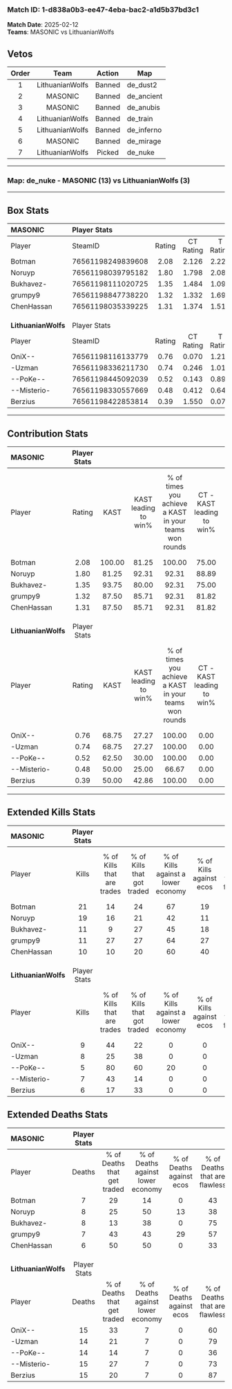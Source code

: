 ### Match ID: 1-d838a0b3-ee47-4eba-bac2-a1d5b37bd3c1  
**Match Date**: 2025-02-12  
**Teams**: MASONIC vs LithuanianWolfs  

## Vetos  

| Order | Team | Action | Map |
| :---: | :--: | :----: | --- |
| 1 | LithuanianWolfs | Banned | de_dust2 |
| 2 | MASONIC | Banned | de_ancient |
| 3 | MASONIC | Banned | de_anubis |
| 4 | LithuanianWolfs | Banned | de_train |
| 5 | LithuanianWolfs | Banned | de_inferno |
| 6 | MASONIC | Banned | de_mirage |
| 7 | LithuanianWolfs | Picked | de_nuke |

---  

### **Map**: de_nuke - MASONIC (13) vs LithuanianWolfs (3)  
---  

## Box Stats  

| **MASONIC**         | Player Stats      |        |           |          |        |       |       |         |        |      |     |
| :- | :- | :-: | :-: | :-: | :-: | :-: | :-: | :-: | :-: | :-: | :-: |
| Player              | SteamID           | Rating | CT Rating | T Rating |  KAST  |  ADR  | Kills | Assists | Deaths | K/D  | HS% |
| Botman              | 76561198249839608 |  2.08  |   2.126   |  2.220   | 100.00 | 115.4 |  21   |    3    |   7    | 3.00 | 61  |
| Noruyp              | 76561198039795182 |  1.80  |   1.798   |  2.086   | 81.25  | 113.6 |  19   |    4    |   8    | 2.38 | 31  |
| Bukhavez-           | 76561198111020725 |  1.35  |   1.484   |  1.098   | 93.75  | 79.9  |  11   |    4    |   8    | 1.38 | 27  |
| grumpy9             | 76561198847738220 |  1.32  |   1.332   |  1.690   | 87.50  | 75.4  |  11   |    3    |   7    | 1.57 | 54  |
| ChenHassan          | 76561198035339225 |  1.31  |   1.374   |  1.513   | 87.50  | 76.0  |  10   |    4    |   6    | 1.67 | 30  |
|                     |                   |        |           |          |        |       |       |         |        |      |     |
|                     |                   |        |           |          |        |       |       |         |        |      |     |
|                     |                   |        |           |          |        |       |       |         |        |      |     |
| **LithuanianWolfs** | Player Stats      |        |           |          |        |       |       |         |        |      |     |
| Player              | SteamID           | Rating | CT Rating | T Rating |  KAST  |  ADR  | Kills | Assists | Deaths | K/D  | HS% |
| OniX--              | 76561198116133779 |  0.76  |   0.070   |  1.213   | 68.75  | 61.0  |   9   |    2    |   15   | 0.60 | 55  |
| -Uzman              | 76561198336211730 |  0.74  |   0.246   |  1.013   | 68.75  | 60.7  |   8   |    3    |   14   | 0.57 | 75  |
| --PoKe--            | 76561198445092039 |  0.52  |   0.143   |  0.899   | 62.50  | 53.5  |   5   |    4    |   14   | 0.36 | 100 |
| --Misterio-         | 76561198330557669 |  0.48  |   0.412   |  0.640   | 50.00  | 51.8  |   7   |    2    |   15   | 0.47 | 71  |
| Berzius             | 76561198422853814 |  0.39  |   1.550   |  0.077   | 50.00  | 38.6  |   6   |    2    |   15   | 0.40 | 50  |
---  

## Contribution Stats  

| **MASONIC**         | Player Stats |        |                      |                                                        |                           |                                                             |                          |                                                            |
| :- | :-: | :-: | :-: | :-: | :-: | :-: | :-: | :-: |
| Player              |    Rating    |  KAST  | KAST leading to win% | % of times you achieve a KAST in your teams won rounds | CT - KAST leading to win% | CT - % of times you achieve a KAST in your teams won rounds | T - KAST leading to win% | T - % of times you achieve a KAST in your teams won rounds |
| Botman              |     2.08     | 100.00 |        81.25         |                         100.00                         |           75.00           |                           100.00                            |          100.00          |                           100.00                           |
| Noruyp              |     1.80     | 81.25  |        92.31         |                         92.31                          |           88.89           |                            88.89                            |          100.00          |                           100.00                           |
| Bukhavez-           |     1.35     | 93.75  |        80.00         |                         92.31                          |           75.00           |                           100.00                            |          100.00          |                           75.00                            |
| grumpy9             |     1.32     | 87.50  |        85.71         |                         92.31                          |           81.82           |                           100.00                            |          100.00          |                           75.00                            |
| ChenHassan          |     1.31     | 87.50  |        85.71         |                         92.31                          |           81.82           |                           100.00                            |          100.00          |                           75.00                            |
|                     |              |        |                      |                                                        |                           |                                                             |                          |                                                            |
|                     |              |        |                      |                                                        |                           |                                                             |                          |                                                            |
|                     |              |        |                      |                                                        |                           |                                                             |                          |                                                            |
| **LithuanianWolfs** | Player Stats |        |                      |                                                        |                           |                                                             |                          |                                                            |
| Player              |    Rating    |  KAST  | KAST leading to win% | % of times you achieve a KAST in your teams won rounds | CT - KAST leading to win% | CT - % of times you achieve a KAST in your teams won rounds | T - KAST leading to win% | T - % of times you achieve a KAST in your teams won rounds |
| OniX--              |     0.76     | 68.75  |        27.27         |                         100.00                         |           0.00            |                            0.00                             |          30.00           |                           100.00                           |
| -Uzman              |     0.74     | 68.75  |        27.27         |                         100.00                         |           0.00            |                            0.00                             |          33.33           |                           100.00                           |
| --PoKe--            |     0.52     | 62.50  |        30.00         |                         100.00                         |           0.00            |                            0.00                             |          33.33           |                           100.00                           |
| --Misterio-         |     0.48     | 50.00  |        25.00         |                         66.67                          |           0.00            |                            0.00                             |          33.33           |                           66.67                            |
| Berzius             |     0.39     | 50.00  |        42.86         |                         100.00                         |           0.00            |                            0.00                             |          75.00           |                           100.00                           |
---  

## Extended Kills Stats  

| **MASONIC**         | Player Stats |                            |                            |                                    |                         |                              |                                 |                                       |                    |           |
| :- | :-: | :-: | :-: | :-: | :-: | :-: | :-: | :-: | :-: | :-: |
| Player              |    Kills     | % of Kills that are trades | % of Kills that got traded | % of Kills against a lower economy | % of Kills against ecos | % of Kills that are flawless | % of Kills that are close duels | % of Kills that are assisted by flash | Pistol Round Kills | AWP Kills |
| Botman              |      21      |             14             |             24             |                 67                 |           19            |              67              |                0                |                   0                   |         3          |     0     |
| Noruyp              |      19      |             16             |             21             |                 42                 |           11            |              68              |                0                |                   0                   |         3          |    12     |
| Bukhavez-           |      11      |             9              |             27             |                 45                 |           18            |              73              |                9                |                   0                   |         1          |     0     |
| grumpy9             |      11      |             27             |             27             |                 64                 |           27            |              36              |                9                |                   0                   |         0          |     0     |
| ChenHassan          |      10      |             10             |             20             |                 60                 |           40            |              70              |               10                |                   0                   |         0          |     0     |
|                     |              |                            |                            |                                    |                         |                              |                                 |                                       |                    |           |
|                     |              |                            |                            |                                    |                         |                              |                                 |                                       |                    |           |
|                     |              |                            |                            |                                    |                         |                              |                                 |                                       |                    |           |
| **LithuanianWolfs** | Player Stats |                            |                            |                                    |                         |                              |                                 |                                       |                    |           |
| Player              |    Kills     | % of Kills that are trades | % of Kills that got traded | % of Kills against a lower economy | % of Kills against ecos | % of Kills that are flawless | % of Kills that are close duels | % of Kills that are assisted by flash | Pistol Round Kills | AWP Kills |
| OniX--              |      9       |             44             |             22             |                 0                  |            0            |              67              |               11                |                   0                   |         3          |     0     |
| -Uzman              |      8       |             25             |             38             |                 0                  |            0            |              13              |               25                |                  25                   |         2          |     0     |
| --PoKe--            |      5       |             80             |             60             |                 20                 |            0            |              80              |               20                |                   0                   |         0          |     0     |
| --Misterio-         |      7       |             43             |             14             |                 0                  |            0            |              57              |                0                |                  14                   |         1          |     0     |
| Berzius             |      6       |             17             |             33             |                 0                  |            0            |              67              |                0                |                   0                   |         2          |     0     |
## Extended Deaths Stats  

| **MASONIC**         | Player Stats |                             |                                   |                          |                               |                            |                           |               |
| :- | :-: | :-: | :-: | :-: | :-: | :-: | :-: | :-: |
| Player              |    Deaths    | % of Deaths that get traded | % of Deaths against lower economy | % of Deaths against ecos | % of Deaths that are flawless | % of Deaths that are close | % of Deaths while blinded | Deaths to AWP |
| Botman              |      7       |             29              |                14                 |            0             |              43               |             0              |            14             |       0       |
| Noruyp              |      8       |             25              |                50                 |            13            |              38               |             13             |             0             |       0       |
| Bukhavez-           |      8       |             13              |                38                 |            0             |              75               |             13             |             0             |       0       |
| grumpy9             |      7       |             43              |                43                 |            29            |              57               |             14             |            14             |       0       |
| ChenHassan          |      6       |             50              |                50                 |            0             |              33               |             17             |            17             |       0       |
|                     |              |                             |                                   |                          |                               |                            |                           |               |
|                     |              |                             |                                   |                          |                               |                            |                           |               |
|                     |              |                             |                                   |                          |                               |                            |                           |               |
| **LithuanianWolfs** | Player Stats |                             |                                   |                          |                               |                            |                           |               |
| Player              |    Deaths    | % of Deaths that get traded | % of Deaths against lower economy | % of Deaths against ecos | % of Deaths that are flawless | % of Deaths that are close | % of Deaths while blinded | Deaths to AWP |
| OniX--              |      15      |             33              |                 7                 |            0             |              60               |             0              |             0             |       2       |
| -Uzman              |      14      |             21              |                 7                 |            0             |              79               |             14             |             0             |       2       |
| --PoKe--            |      14      |             14              |                 7                 |            0             |              36               |             0              |             0             |       2       |
| --Misterio-         |      15      |             27              |                 7                 |            0             |              73               |             7              |             0             |       5       |
| Berzius             |      15      |             20              |                 7                 |            0             |              87               |             0              |             0             |       1       |
